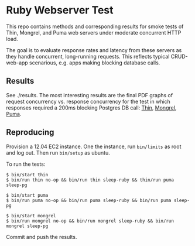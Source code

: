 # Ruby Webserver Test

This repo contains methods and corresponding results for smoke tests of Thin, Mongrel, and Puma web servers under moderate concurrent HTTP load.

The goal is to evaluate response rates and latency from these servers as they handle concurrent, long-running requests. This reflects typical CRUD-web-app scenarious, e.g. apps making blocking database calls.


## Results

See ./results. The most interesting results are the final PDF graphs of request concurrency vs. response concurrency for the test in which responses required a 200ms blocking Postgres DB call: [Thin](https://github.com/mmcgrana/ruby-webserver-test/blob/master/results/thin-sleep-pg.pdf?raw=true), [Mongrel](https://github.com/mmcgrana/ruby-webserver-test/blob/master/results/mongrel-sleep-pg.pdf?raw=true), [Puma](https://github.com/mmcgrana/ruby-webserver-test/blob/master/results/puma-sleep-pg.pdf?raw=true).


## Reproducing

Provision a 12.04 EC2 instance. One the instance, run `bin/limits` as root and log out. Then run `bin/setup` as ubuntu.

To run the tests:

```console
$ bin/start thin
$ bin/run thin no-op && bin/run thin sleep-ruby && thin/run puma sleep-pg

$ bin/start puma
$ bin/run puma no-op && bin/run puma sleep-ruby && bin/run puma sleep-pg

$ bin/start mongrel
$ bin/run mongrel no-op && bin/run mongrel sleep-ruby && bin/run mongrel sleep-pg
```

Commit and push the results.
